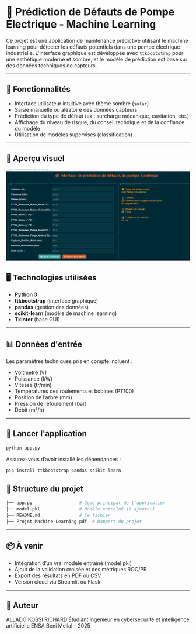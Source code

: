 # 🔧 Prédiction de Défauts de Pompe Électrique - Machine Learning

Ce projet est une application de maintenance prédictive utilisant le machine learning pour détecter les défauts potentiels dans une pompe électrique industrielle. L'interface graphique est développée avec `ttkbootstrap` pour une esthétique moderne et sombre, et le modèle de prédiction est basé sur des données techniques de capteurs.

---

## 📌 Fonctionnalités

- Interface utilisateur intuitive avec thème sombre (`solar`)
- Saisie manuelle ou aléatoire des données capteurs
- Prédiction du type de défaut (ex : surcharge mécanique, cavitation, etc.)
- Affichage du niveau de risque, du conseil technique et de la confiance du modèle
- Utilisation de modèles supervisés (classification)

---
## 📸 Aperçu visuel
<p align="center">
  <img src="interface.png" alt="Aperçu de l'interface" width="700"/>
</p>

## 🖥️ Technologies utilisées

- **Python 3**
- **ttkbootstrap** (interface graphique)
- **pandas** (gestion des données)
- **scikit-learn** (modèle de machine learning)
- **Tkinter** (base GUI)

---

## 📊 Données d'entrée

Les paramètres techniques pris en compte incluent :

- Voltmetre (V)
- Puissance (kW)
- Vitesse (tr/min)
- Températures des roulements et bobines (PT100)
- Position de l’arbre (mm)
- Pression de refoulement (bar)
- Débit (m³/h)

---

## 🚀 Lancer l'application

```bash
python app.py
```
Assurez-vous d’avoir installé les dépendances :
```bash
pip install ttkbootstrap pandas scikit-learn
```
## 📁 Structure du projet
```bash
├── app.py                  # Code principal de l'application
├── model.pkl               # Modèle entraîné (à ajouter)
├── README.md               # Ce fichier
├── Projet Machine Learning.pdf  # Rapport du projet
```
---
## 📦 À venir

- Intégration d’un vrai modèle entraîné (model.pkl)
- Ajout de la validation croisée et des métriques ROC/PR
- Export des résultats en PDF ou CSV
- Version cloud via Streamlit ou Flask
---

## 🧠 Auteur

ALLADO KOSSI RICHARD Étudiant ingénieur en cybersécurité et intelligence artificielle ENSA Beni Mellal – 2025
